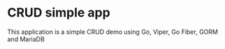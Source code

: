# CRUD simple app

This application is a simple CRUD demo using Go, Viper, Go Fiber, GORM and MariaDB
